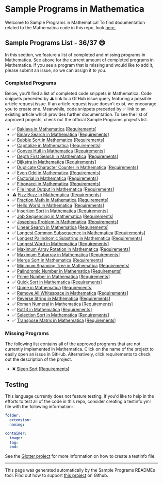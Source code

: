 # Sample Programs in Mathematica

Welcome to Sample Programs in Mathematica! To find documentation related to the Mathematica code in this repo, look [here.](https://sampleprograms.io/languages/mathematica)

## Sample Programs List - 36/37 :smile:

In this section, we feature a list of completed and missing programs in Mathematica. See above for the current amount of completed programs in Mathematica. If you see a program that is missing and would like to add it, please submit an issue, so we can assign it to you.

### Completed Programs

Below, you'll find a list of completed code snippets in Mathematica. Code snippets preceded by :warning: link to a GitHub issue query featuring a possible article request issue. If an article request issue doesn't exist, we encourage you to create one. Meanwhile, code snippets preceded by :white_check_mark: link to an existing article which provides further documentation. To see the list of approved projects, check out the official Sample Programs projects list.

- :white_check_mark: [Baklava in Mathematica](https://sampleprograms.io/projects/baklava/mathematica) [[Requirements](https://sampleprograms.io/projects/baklava)]
- :white_check_mark: [Binary Search in Mathematica](https://sampleprograms.io/projects/binary-search/mathematica) [[Requirements](https://sampleprograms.io/projects/binary-search)]
- :white_check_mark: [Bubble Sort in Mathematica](https://sampleprograms.io/projects/bubble-sort/mathematica) [[Requirements](https://sampleprograms.io/projects/bubble-sort)]
- :white_check_mark: [Capitalize in Mathematica](https://sampleprograms.io/projects/capitalize/mathematica) [[Requirements](https://sampleprograms.io/projects/capitalize)]
- :white_check_mark: [Convex Hull in Mathematica](https://sampleprograms.io/projects/convex-hull/mathematica) [[Requirements](https://sampleprograms.io/projects/convex-hull)]
- :white_check_mark: [Depth First Search in Mathematica](https://sampleprograms.io/projects/depth-first-search/mathematica) [[Requirements](https://sampleprograms.io/projects/depth-first-search)]
- :white_check_mark: [Dijkstra in Mathematica](https://sampleprograms.io/projects/dijkstra/mathematica) [[Requirements](https://sampleprograms.io/projects/dijkstra)]
- :white_check_mark: [Duplicate Character Counter in Mathematica](https://sampleprograms.io/projects/duplicate-character-counter/mathematica) [[Requirements](https://sampleprograms.io/projects/duplicate-character-counter)]
- :white_check_mark: [Even Odd in Mathematica](https://sampleprograms.io/projects/even-odd/mathematica) [[Requirements](https://sampleprograms.io/projects/even-odd)]
- :white_check_mark: [Factorial in Mathematica](https://sampleprograms.io/projects/factorial/mathematica) [[Requirements](https://sampleprograms.io/projects/factorial)]
- :white_check_mark: [Fibonacci in Mathematica](https://sampleprograms.io/projects/fibonacci/mathematica) [[Requirements](https://sampleprograms.io/projects/fibonacci)]
- :white_check_mark: [File Input Output in Mathematica](https://sampleprograms.io/projects/file-input-output/mathematica) [[Requirements](https://sampleprograms.io/projects/file-input-output)]
- :warning: [Fizz Buzz in Mathematica](https://github.com//TheRenegadeCoder/sample-programs-website/issues?utf8=%E2%9C%93&q=is%3Aissue+is%3Aopen+fizz+buzz+mathematica) [[Requirements](https://sampleprograms.io/projects/fizz-buzz)]
- :white_check_mark: [Fraction Math in Mathematica](https://sampleprograms.io/projects/fraction-math/mathematica) [[Requirements](https://sampleprograms.io/projects/fraction-math)]
- :white_check_mark: [Hello World in Mathematica](https://sampleprograms.io/projects/hello-world/mathematica) [[Requirements](https://sampleprograms.io/projects/hello-world)]
- :white_check_mark: [Insertion Sort in Mathematica](https://sampleprograms.io/projects/insertion-sort/mathematica) [[Requirements](https://sampleprograms.io/projects/insertion-sort)]
- :white_check_mark: [Job Sequencing in Mathematica](https://sampleprograms.io/projects/job-sequencing/mathematica) [[Requirements](https://sampleprograms.io/projects/job-sequencing)]
- :white_check_mark: [Josephus Problem in Mathematica](https://sampleprograms.io/projects/josephus-problem/mathematica) [[Requirements](https://sampleprograms.io/projects/josephus-problem)]
- :white_check_mark: [Linear Search in Mathematica](https://sampleprograms.io/projects/linear-search/mathematica) [[Requirements](https://sampleprograms.io/projects/linear-search)]
- :white_check_mark: [Longest Common Subsequence in Mathematica](https://sampleprograms.io/projects/longest-common-subsequence/mathematica) [[Requirements](https://sampleprograms.io/projects/longest-common-subsequence)]
- :white_check_mark: [Longest Palindromic Substring in Mathematica](https://sampleprograms.io/projects/longest-palindromic-substring/mathematica) [[Requirements](https://sampleprograms.io/projects/longest-palindromic-substring)]
- :white_check_mark: [Longest Word in Mathematica](https://sampleprograms.io/projects/longest-word/mathematica) [[Requirements](https://sampleprograms.io/projects/longest-word)]
- :white_check_mark: [Maximum Array Rotation in Mathematica](https://sampleprograms.io/projects/maximum-array-rotation/mathematica) [[Requirements](https://sampleprograms.io/projects/maximum-array-rotation)]
- :white_check_mark: [Maximum Subarray in Mathematica](https://sampleprograms.io/projects/maximum-subarray/mathematica) [[Requirements](https://sampleprograms.io/projects/maximum-subarray)]
- :white_check_mark: [Merge Sort in Mathematica](https://sampleprograms.io/projects/merge-sort/mathematica) [[Requirements](https://sampleprograms.io/projects/merge-sort)]
- :white_check_mark: [Minimum Spanning Tree in Mathematica](https://sampleprograms.io/projects/minimum-spanning-tree/mathematica) [[Requirements](https://sampleprograms.io/projects/minimum-spanning-tree)]
- :white_check_mark: [Palindromic Number in Mathematica](https://sampleprograms.io/projects/palindromic-number/mathematica) [[Requirements](https://sampleprograms.io/projects/palindromic-number)]
- :white_check_mark: [Prime Number in Mathematica](https://sampleprograms.io/projects/prime-number/mathematica) [[Requirements](https://sampleprograms.io/projects/prime-number)]
- :white_check_mark: [Quick Sort in Mathematica](https://sampleprograms.io/projects/quick-sort/mathematica) [[Requirements](https://sampleprograms.io/projects/quick-sort)]
- :white_check_mark: [Quine in Mathematica](https://sampleprograms.io/projects/quine/mathematica) [[Requirements](https://sampleprograms.io/projects/quine)]
- :white_check_mark: [Remove All Whitespace in Mathematica](https://sampleprograms.io/projects/remove-all-whitespace/mathematica) [[Requirements](https://sampleprograms.io/projects/remove-all-whitespace)]
- :white_check_mark: [Reverse String in Mathematica](https://sampleprograms.io/projects/reverse-string/mathematica) [[Requirements](https://sampleprograms.io/projects/reverse-string)]
- :white_check_mark: [Roman Numeral in Mathematica](https://sampleprograms.io/projects/roman-numeral/mathematica) [[Requirements](https://sampleprograms.io/projects/roman-numeral)]
- :white_check_mark: [Rot13 in Mathematica](https://sampleprograms.io/projects/rot13/mathematica) [[Requirements](https://sampleprograms.io/projects/rot13)]
- :white_check_mark: [Selection Sort in Mathematica](https://sampleprograms.io/projects/selection-sort/mathematica) [[Requirements](https://sampleprograms.io/projects/selection-sort)]
- :white_check_mark: [Transpose Matrix in Mathematica](https://sampleprograms.io/projects/transpose-matrix/mathematica) [[Requirements](https://sampleprograms.io/projects/transpose-matrix)]

### Missing Programs

The following list contains all of the approved programs that are not currently implemented in Mathematica. Click on the name of the project to easily open an issue in GitHub. Alternatively, click requirements to check out the description of the project.

- :x: [Sleep Sort](https://github.com/TheRenegadeCoder/sample-programs/issues/new?assignees=&labels=enhancement&template=code-snippet-request.md&title=Add+Sleep+Sort+in+mathematica) [[Requirements](https://sampleprograms.io/projects/sleep-sort)]

## Testing

This language currently does not feature testing. If you'd like to help in the efforts to test all of the code in this repo, consider creating a testinfo.yml file with the following information:

```yml
folder:
  extension:
  naming:

container:
  image:
  tag:
  cmd:
```

See the [Glotter project](https://github.com/auroq/glotter) for more information on how to create a testinfo file.

---

This page was generated automatically by the Sample Programs READMEs tool. Find out how to support [this project](https://github.com/TheRenegadeCoder/sample-programs-readmes) on Github.